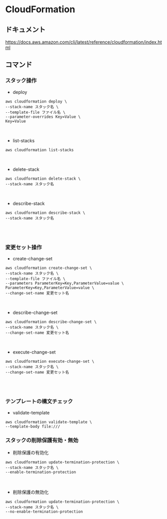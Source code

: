 # CloudFormation
## ドキュメント
https://docs.aws.amazon.com/cli/latest/reference/cloudformation/index.html


## コマンド

### スタック操作
- deploy

```shell
aws cloudformation deploy \
--stack-name スタック名 \
--template-file ファイル名 \
--parameter-overrides Key=Value \
Key=Value
```

<br>

- list-stacks

```shell
aws cloudformation list-stacks
```

<br>

- delete-stack

```shell
aws cloudformation delete-stack \
--stack-name スタック名
```

<br>

- describe-stack

```shell
aws cloudformation describe-stack \
--stack-name スタック名
```


<br>
<br>


### 変更セット操作

- create-change-set

```shell
aws cloudformation create-change-set \
--stack-name スタック名 \
--template-file ファイル名 \
--parameters ParameterKey=Key,ParameterValue=value \
ParameterKey=Key,ParameterValue=value \
--change-set-name 変更セット名

```

<br>

- describe-change-set

```shell
aws cloudformation describe-change-set \
--stack-name スタック名 \
--change-set-name 変更セット名
```

<br>

- execute-change-set

```shell
aws cloudformation execute-change-set \
--stack-name スタック名 \
--change-set-name 変更セット名
```

<br>
<br>

### テンプレートの構文チェック

- validate-template

```shell
aws cloudformation validate-template \ 
--template-body file:///
```


### スタックの削除保護有効・無効

- 削除保護の有効化

```shell
aws cloudformation update-termination-protection \
--stack-name スタック名 \
--enable-termination-protection
```

<br>


- 削除保護の無効化
```shell
aws cloudformation update-termination-protection \
--stack-name スタック名 \
--no-enable-termination-protection
```
